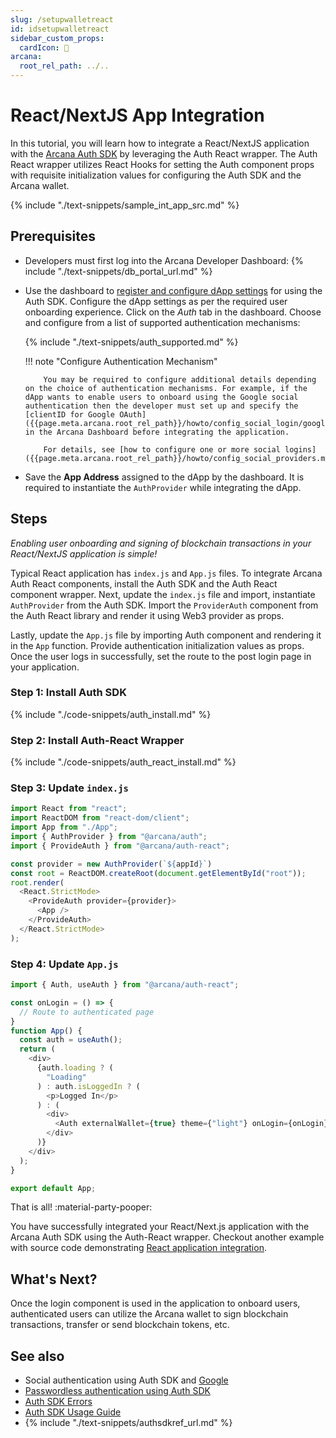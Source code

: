```yaml
---
slug: /setupwalletreact
id: idsetupwalletreact
sidebar_custom_props:
  cardIcon: 🔐 
arcana:
  root_rel_path: ../..
---
```


# React/NextJS App Integration

In this tutorial, you will learn how to integrate a React/NextJS application with the [Arcana Auth SDK]({{page.meta.arcana.root_rel_path}}/concepts/authsdk.md) by leveraging the Auth React wrapper. The Auth React wrapper utilizes React Hooks for setting the Auth component props with requisite initialization values for configuring the Auth SDK and the Arcana wallet.

{% include "./text-snippets/sample_int_app_src.md" %}

## Prerequisites

* Developers must first log into the Arcana Developer Dashboard: {% include "./text-snippets/db_portal_url.md" %}

* Use the dashboard to [register and configure dApp settings]({{page.meta.arcana.root_rel_path}}/howto/config_dapp.md) for using the Auth SDK. Configure the dApp settings as per the required user onboarding experience. Click on the *Auth* tab in the dashboard. Choose and configure from a list of supported authentication mechanisms:

    {% include "./text-snippets/auth_supported.md" %}

    !!! note "Configure Authentication Mechanism"

          You may be required to configure additional details depending on the choice of authentication mechanisms. For example, if the dApp wants to enable users to onboard using the Google social authentication then the developer must set up and specify the [clientID for Google OAuth]({{page.meta.arcana.root_rel_path}}/howto/config_social_login/google_oauth.md) in the Arcana Dashboard before integrating the application.

          For details, see [how to configure one or more social logins]({{page.meta.arcana.root_rel_path}}/howto/config_social_providers.md).

* Save the **App Address** assigned to the dApp by the dashboard. It is required to instantiate the `AuthProvider` while integrating the dApp. 

## Steps

*Enabling user onboarding and signing of blockchain transactions in your React/NextJS application is simple!*

Typical React application has `index.js` and `App.js` files. To integrate Arcana Auth React components, install the Auth SDK and the Auth React component wrapper. Next, update the `index.js` file and import, instantiate `AuthProvider` from the Auth SDK. Import the `ProviderAuth` component from the Auth React library and render it using Web3 provider as props.

Lastly, update the `App.js` file by importing Auth component and rendering it in the `App` function. Provide authentication initialization values as props. Once the user logs in successfully, set the route to the post login page in your application.

### Step 1: Install Auth SDK

{% include "./code-snippets/auth_install.md" %}

### Step 2: Install Auth-React Wrapper

{% include "./code-snippets/auth_react_install.md" %}

### Step 3: Update `index.js`

```js title="index.js"
import React from "react";
import ReactDOM from "react-dom/client";
import App from "./App";
import { AuthProvider } from "@arcana/auth";
import { ProvideAuth } from "@arcana/auth-react";

const provider = new AuthProvider(`${appId}`)
const root = ReactDOM.createRoot(document.getElementById("root"));
root.render(
  <React.StrictMode>
    <ProvideAuth provider={provider}>
      <App />
    </ProvideAuth>
  </React.StrictMode>
);
```

### Step 4: Update `App.js`

```js title="App.js"
import { Auth, useAuth } from "@arcana/auth-react";

const onLogin = () => {
  // Route to authenticated page
}
function App() {
  const auth = useAuth();
  return (
    <div>
      {auth.loading ? (
        "Loading"
      ) : auth.isLoggedIn ? (
        <p>Logged In</p>
      ) : (
        <div>
          <Auth externalWallet={true} theme={"light"} onLogin={onLogin}/>
        </div>
      )}
    </div>
  );
}

export default App;
```

That is all! :material-party-pooper:

You have successfully integrated your React/Next.js application with the Arcana Auth SDK using the Auth-React wrapper. Checkout another example with source code demonstrating [React application integration]({{page.meta.arcana.root_rel_path}}/tutorials/code_samples/react_code_sample.md).

## What's Next?

Once the login component is used in the application to onboard users, authenticated users can utilize the Arcana wallet to sign blockchain transactions, transfer or send blockchain tokens, etc.

## See also

* Social authentication using Auth SDK and [Google]({{page.meta.arcana.root_rel_path}}/howto/config_social_providers.md)
* [Passwordless authentication using Auth SDK]({{page.meta.arcana.root_rel_path}}/howto/onboard_users/wallet_pwdless_login.md)
* [Auth SDK Errors]({{page.meta.arcana.root_rel_path}}/walletsdk/wallet_err.md)
* [Auth SDK Usage Guide]({{page.meta.arcana.root_rel_path}}/walletsdk/wallet_usage.md)
* {% include "./text-snippets/authsdkref_url.md" %}
